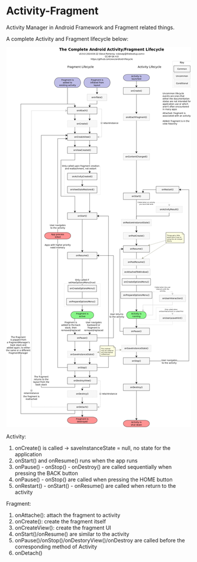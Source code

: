 Activity-Fragment
=================

Activity Manager in Android Framework and Fragment related things.

A complete Activity and Fragment lifecycle below:

![alt text](https://raw.githubusercontent.com/xxv/android-lifecycle/master/complete_android_fragment_lifecycle.png "Activity and Fragement Lifecycle")

Activity:
  1. onCreate() is called -> saveInstanceState = null, no state for the application
  2. onStart() and onResume() runs when the app runs
  3. onPause() - onStop() - onDestroy() are called sequentially when pressing the BACK button
  4. onPause() - onStop() are called when pressing the HOME button
  5. onRestart() - onStart() - onResume() are called when return to the activity

Fragment:
  1. onAttache(): attach the fragment to activity
  2. onCreate(): create the fragment itself
  3. onCreateView(): create the fragment UI
  4. onStart()/onResume() are similar to the activity
  5. onPause()/onStop()/onDestoryView()/onDestroy are called before the corresponding method of Activity
  6. onDetach()
